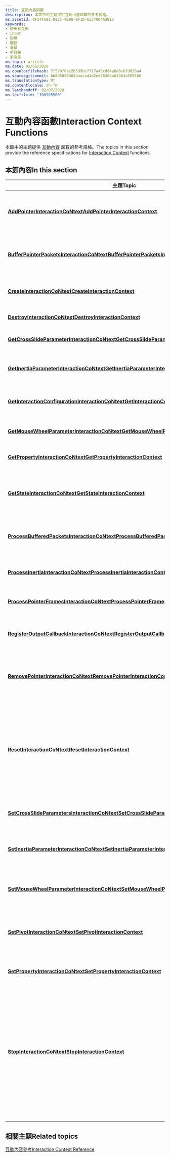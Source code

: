 ```yaml
---
title: 互動內容函數
description: 本節中的主題提供互動內容函數的參考規格。
ms.assetid: 0F34F181-D92C-4B08-9F1D-62379D4A2B15
keywords:
- 使用者互動
- input
- 指標
- 觸控
- 滑鼠
- 手寫筆
- 手寫筆
ms.topic: article
ms.date: 02/06/2020
ms.openlocfilehash: 7f57bf6ac2b5d9bc7f17a43cd84a6e8eb7d828a4
ms.sourcegitcommit: 6b8d5058d02daacad4d2ed7830da63b63a509586
ms.translationtype: MT
ms.contentlocale: zh-TW
ms.lasthandoff: 02/07/2020
ms.locfileid: "106995560"
---
```

# <a name="interaction-context-functions"></a><span data-ttu-id="5e6fa-110">互動內容函數</span><span class="sxs-lookup"><span data-stu-id="5e6fa-110">Interaction Context Functions</span></span>

<span data-ttu-id="5e6fa-111">本節中的主題提供 [互動內容](interaction-context-portal.md) 函數的參考規格。</span><span class="sxs-lookup"><span data-stu-id="5e6fa-111">The topics in this section provide the reference specifications for [Interaction Context](interaction-context-portal.md) functions.</span></span>

## <a name="in-this-section"></a><span data-ttu-id="5e6fa-112">本節內容</span><span class="sxs-lookup"><span data-stu-id="5e6fa-112">In this section</span></span>

| <span data-ttu-id="5e6fa-113">主題</span><span class="sxs-lookup"><span data-stu-id="5e6fa-113">Topic</span></span> | <span data-ttu-id="5e6fa-114">描述</span><span class="sxs-lookup"><span data-stu-id="5e6fa-114">Description</span></span> |
|---|---|
| [<span data-ttu-id="5e6fa-115">**AddPointerInteractionCoNtext**</span><span class="sxs-lookup"><span data-stu-id="5e6fa-115">**AddPointerInteractionContext**</span></span>](/windows/win32/api/interactioncontext/nf-interactioncontext-addpointerinteractioncontext)<br/> | <span data-ttu-id="5e6fa-116">在 [互動內容](interaction-context-portal.md) 物件所處理的指標集合中包含指定的指標。</span><span class="sxs-lookup"><span data-stu-id="5e6fa-116">Include the specified pointer in the set of pointers processed by the [Interaction Context](interaction-context-portal.md) object.</span></span> <br/> |
| [<span data-ttu-id="5e6fa-117">**BufferPointerPacketsInteractionCoNtext**</span><span class="sxs-lookup"><span data-stu-id="5e6fa-117">**BufferPointerPacketsInteractionContext**</span></span>](/windows/win32/api/interactioncontext/nf-interactioncontext-bufferpointerpacketsinteractioncontext)<br/> | <span data-ttu-id="5e6fa-118">將單一輸入指標的歷程記錄加入至 [互動內容](interaction-context-portal.md) 物件的緩衝區。</span><span class="sxs-lookup"><span data-stu-id="5e6fa-118">Adds the history for a single input pointer to the buffer of the [Interaction Context](interaction-context-portal.md) object.</span></span><br/> |
| [<span data-ttu-id="5e6fa-119">**CreateInteractionCoNtext**</span><span class="sxs-lookup"><span data-stu-id="5e6fa-119">**CreateInteractionContext**</span></span>](/windows/win32/api/interactioncontext/nf-interactioncontext-createinteractioncontext)<br/> | <span data-ttu-id="5e6fa-120">建立並初始化 [互動內容](interaction-context-portal.md) 物件。</span><span class="sxs-lookup"><span data-stu-id="5e6fa-120">Creates and initializes an [Interaction Context](interaction-context-portal.md) object.</span></span><br/> |
| [<span data-ttu-id="5e6fa-121">**DestroyInteractionCoNtext**</span><span class="sxs-lookup"><span data-stu-id="5e6fa-121">**DestroyInteractionContext**</span></span>](/windows/win32/api/interactioncontext/nf-interactioncontext-destroyinteractioncontext)<br/> | <span data-ttu-id="5e6fa-122">終結指定的 [互動內容](interaction-context-portal.md) 物件。</span><span class="sxs-lookup"><span data-stu-id="5e6fa-122">Destroys the specified [Interaction Context](interaction-context-portal.md) object.</span></span><br/> |
| [<span data-ttu-id="5e6fa-123">**GetCrossSlideParameterInteractionCoNtext**</span><span class="sxs-lookup"><span data-stu-id="5e6fa-123">**GetCrossSlideParameterInteractionContext**</span></span>](/windows/win32/api/interactioncontext/nf-interactioncontext-getcrossslideparameterinteractioncontext)<br/> | <span data-ttu-id="5e6fa-124">取得跨幻燈片互動行為。</span><span class="sxs-lookup"><span data-stu-id="5e6fa-124">Gets the cross-slide interaction behavior.</span></span> <br/> |
| [<span data-ttu-id="5e6fa-125">**GetInertiaParameterInteractionCoNtext**</span><span class="sxs-lookup"><span data-stu-id="5e6fa-125">**GetInertiaParameterInteractionContext**</span></span>](/windows/win32/api/interactioncontext/nf-interactioncontext-getinertiaparameterinteractioncontext)<br/> | <span data-ttu-id="5e6fa-126">取得操作 (轉換、旋轉、縮放) 的慣性行為。</span><span class="sxs-lookup"><span data-stu-id="5e6fa-126">Gets the inertia behavior of a manipulation (translation, rotation, scaling).</span></span> <br/> |
| [<span data-ttu-id="5e6fa-127">**GetInteractionConfigurationInteractionCoNtext**</span><span class="sxs-lookup"><span data-stu-id="5e6fa-127">**GetInteractionConfigurationInteractionContext**</span></span>](/windows/win32/api/interactioncontext/nf-interactioncontext-getinteractionconfigurationinteractioncontext)<br/> | <span data-ttu-id="5e6fa-128">取得 [互動內容](interaction-context-portal.md) 物件的互動設定狀態。</span><span class="sxs-lookup"><span data-stu-id="5e6fa-128">Gets interaction configuration state for the [Interaction Context](interaction-context-portal.md) object.</span></span><br/> |
| [<span data-ttu-id="5e6fa-129">**GetMouseWheelParameterInteractionCoNtext**</span><span class="sxs-lookup"><span data-stu-id="5e6fa-129">**GetMouseWheelParameterInteractionContext**</span></span>](/windows/win32/api/interactioncontext/nf-interactioncontext-getmousewheelparameterinteractioncontext)<br/> | <span data-ttu-id="5e6fa-130">取得 [互動內容](interaction-context-portal.md) 物件的滑鼠滾輪狀態。</span><span class="sxs-lookup"><span data-stu-id="5e6fa-130">Gets the mouse wheel state for the [Interaction Context](interaction-context-portal.md) object.</span></span> <br/> |
| [<span data-ttu-id="5e6fa-131">**GetPropertyInteractionCoNtext**</span><span class="sxs-lookup"><span data-stu-id="5e6fa-131">**GetPropertyInteractionContext**</span></span>](/windows/win32/api/interactioncontext/nf-interactioncontext-getpropertyinteractioncontext)<br/> | <span data-ttu-id="5e6fa-132">取得 [互動內容](interaction-context-portal.md) 物件屬性。</span><span class="sxs-lookup"><span data-stu-id="5e6fa-132">Gets [Interaction Context](interaction-context-portal.md) object properties.</span></span><br/> |
| [<span data-ttu-id="5e6fa-133">**GetStateInteractionCoNtext**</span><span class="sxs-lookup"><span data-stu-id="5e6fa-133">**GetStateInteractionContext**</span></span>](/windows/win32/api/interactioncontext/nf-interactioncontext-getstateinteractioncontext)<br/> | <span data-ttu-id="5e6fa-134">取得目前的 [互動內容](interaction-context-portal.md) 狀態，以及內容將回到閒置狀態的時間。</span><span class="sxs-lookup"><span data-stu-id="5e6fa-134">Gets current [Interaction Context](interaction-context-portal.md) state and the time when the context will return to idle state.</span></span> <br/> |
| [<span data-ttu-id="5e6fa-135">**ProcessBufferedPacketsInteractionCoNtext**</span><span class="sxs-lookup"><span data-stu-id="5e6fa-135">**ProcessBufferedPacketsInteractionContext**</span></span>](/windows/win32/api/interactioncontext/nf-interactioncontext-processbufferedpacketsinteractioncontext)<br/> | <span data-ttu-id="5e6fa-136">在指標輸入框架的結尾處理緩衝的封包。</span><span class="sxs-lookup"><span data-stu-id="5e6fa-136">Process buffered packets at the end of a pointer input frame.</span></span><br/> |
| [<span data-ttu-id="5e6fa-137">**ProcessInertiaInteractionCoNtext**</span><span class="sxs-lookup"><span data-stu-id="5e6fa-137">**ProcessInertiaInteractionContext**</span></span>](/windows/win32/api/interactioncontext/nf-interactioncontext-processinertiainteractioncontext)<br/> | <span data-ttu-id="5e6fa-138">將計時器輸入傳送至 [互動內容](interaction-context-portal.md) 物件，以進行慣性處理。</span><span class="sxs-lookup"><span data-stu-id="5e6fa-138">Sends timer input to the [Interaction Context](interaction-context-portal.md) object for inertia processing.</span></span><br/> |
| [<span data-ttu-id="5e6fa-139">**ProcessPointerFramesInteractionCoNtext**</span><span class="sxs-lookup"><span data-stu-id="5e6fa-139">**ProcessPointerFramesInteractionContext**</span></span>](/windows/win32/api/interactioncontext/nf-interactioncontext-processpointerframesinteractioncontext)<br/> | <span data-ttu-id="5e6fa-140">處理一組指標輸入框架。</span><span class="sxs-lookup"><span data-stu-id="5e6fa-140">Processes a set of pointer input frames.</span></span><br/> |
| [<span data-ttu-id="5e6fa-141">**RegisterOutputCallbackInteractionCoNtext**</span><span class="sxs-lookup"><span data-stu-id="5e6fa-141">**RegisterOutputCallbackInteractionContext**</span></span>](/windows/win32/api/interactioncontext/nf-interactioncontext-registeroutputcallbackinteractioncontext)<br/> | <span data-ttu-id="5e6fa-142">註冊回呼，以接收來自 [互動內容](interaction-context-portal.md) 物件的互動事件。</span><span class="sxs-lookup"><span data-stu-id="5e6fa-142">Registers a callback to receive interaction events from an [Interaction Context](interaction-context-portal.md) object.</span></span><br/> |
| [<span data-ttu-id="5e6fa-143">**RemovePointerInteractionCoNtext**</span><span class="sxs-lookup"><span data-stu-id="5e6fa-143">**RemovePointerInteractionContext**</span></span>](/windows/win32/api/interactioncontext/nf-interactioncontext-removepointerinteractioncontext)<br/> | <span data-ttu-id="5e6fa-144">從 [互動內容](interaction-context-portal.md) 物件所處理的指標集合中移除指定的指標。</span><span class="sxs-lookup"><span data-stu-id="5e6fa-144">Remove the specified pointer from the set of pointers processed by the [Interaction Context](interaction-context-portal.md) object.</span></span> <br/> |
| [<span data-ttu-id="5e6fa-145">**ResetInteractionCoNtext**</span><span class="sxs-lookup"><span data-stu-id="5e6fa-145">**ResetInteractionContext**</span></span>](/windows/win32/api/interactioncontext/nf-interactioncontext-resetinteractioncontext)<br/> | <span data-ttu-id="5e6fa-146">將 [**互動狀態**](/windows/win32/api/interactioncontext/ne-interactioncontext-interaction_state)、互動設定和所有參數重設為其初始狀態。</span><span class="sxs-lookup"><span data-stu-id="5e6fa-146">Resets the [**interaction state**](/windows/win32/api/interactioncontext/ne-interactioncontext-interaction_state), interaction configuration settings, and all parameters to their initial state.</span></span> <span data-ttu-id="5e6fa-147">未通知即會取消目前的互動。</span><span class="sxs-lookup"><span data-stu-id="5e6fa-147">Current interactions are cancelled without notifications.</span></span> <br/> <span data-ttu-id="5e6fa-148">[互動內容](interaction-context-portal.md) 必須在下次使用之前重新設定。</span><span class="sxs-lookup"><span data-stu-id="5e6fa-148">[Interaction Context](interaction-context-portal.md) must be reconfigured before next use.</span></span><br/> |
| [<span data-ttu-id="5e6fa-149">**SetCrossSlideParametersInteractionCoNtext**</span><span class="sxs-lookup"><span data-stu-id="5e6fa-149">**SetCrossSlideParametersInteractionContext**</span></span>](/windows/win32/api/interactioncontext/nf-interactioncontext-setcrossslideparametersinteractioncontext)<br/> | <span data-ttu-id="5e6fa-150">設定跨幻燈片互動。</span><span class="sxs-lookup"><span data-stu-id="5e6fa-150">Configures the cross-slide interaction.</span></span> <br/> |
| [<span data-ttu-id="5e6fa-151">**SetInertiaParameterInteractionCoNtext**</span><span class="sxs-lookup"><span data-stu-id="5e6fa-151">**SetInertiaParameterInteractionContext**</span></span>](/windows/win32/api/interactioncontext/nf-interactioncontext-setinertiaparameterinteractioncontext)<br/> | <span data-ttu-id="5e6fa-152">設定在取得連絡人之後，操作 (轉譯、旋轉、縮放) 的慣性行為。</span><span class="sxs-lookup"><span data-stu-id="5e6fa-152">Configures the inertia behavior of a manipulation (translation, rotation, scaling) after the contact is lifted.</span></span> <br/> | [<span data-ttu-id="5e6fa-153">**SetInteractionConfigurationInteractionCoNtext**</span><span class="sxs-lookup"><span data-stu-id="5e6fa-153">**SetInteractionConfigurationInteractionContext**</span></span>](/windows/win32/api/interactioncontext/nf-interactioncontext-setinteractionconfigurationinteractioncontext)<br/> | <span data-ttu-id="5e6fa-154">設定 [互動內容](interaction-context-portal.md) 物件來處理指定的操作。</span><span class="sxs-lookup"><span data-stu-id="5e6fa-154">Configures the [Interaction Context](interaction-context-portal.md) object to process the specified manipulations.</span></span><br/> |
| [<span data-ttu-id="5e6fa-155">**SetMouseWheelParameterInteractionCoNtext**</span><span class="sxs-lookup"><span data-stu-id="5e6fa-155">**SetMouseWheelParameterInteractionContext**</span></span>](/windows/win32/api/interactioncontext/nf-interactioncontext-setmousewheelparameterinteractioncontext)<br/> | <span data-ttu-id="5e6fa-156">設定滑鼠滾輪輸入的參數值。</span><span class="sxs-lookup"><span data-stu-id="5e6fa-156">Sets the parameter values for mouse wheel input.</span></span> <br/> |
| [<span data-ttu-id="5e6fa-157">**SetPivotInteractionCoNtext**</span><span class="sxs-lookup"><span data-stu-id="5e6fa-157">**SetPivotInteractionContext**</span></span>](/windows/win32/api/interactioncontext/nf-interactioncontext-setpivotinteractioncontext)<br/> | <span data-ttu-id="5e6fa-158">使用單一輸入指標，設定中央點以及來自中心點的 pivot 半徑，以進行旋轉操作。</span><span class="sxs-lookup"><span data-stu-id="5e6fa-158">Sets the center point, and the pivot radius from the center point, for a rotation manipulation using a single input pointer.</span></span> <br/> |
| [<span data-ttu-id="5e6fa-159">**SetPropertyInteractionCoNtext**</span><span class="sxs-lookup"><span data-stu-id="5e6fa-159">**SetPropertyInteractionContext**</span></span>](/windows/win32/api/interactioncontext/nf-interactioncontext-setpropertyinteractioncontext)<br/> | <span data-ttu-id="5e6fa-160">設定 [互動內容](interaction-context-portal.md) 物件屬性。</span><span class="sxs-lookup"><span data-stu-id="5e6fa-160">Sets [Interaction Context](interaction-context-portal.md) object properties.</span></span><br/> |
| [<span data-ttu-id="5e6fa-161">**StopInteractionCoNtext**</span><span class="sxs-lookup"><span data-stu-id="5e6fa-161">**StopInteractionContext**</span></span>](/windows/win32/api/interactioncontext/nf-interactioncontext-stopinteractioncontext)<br/> | <span data-ttu-id="5e6fa-162">將 [**互動狀態**](/windows/win32/api/interactioncontext/ne-interactioncontext-interaction_state) 設定為 [互動 \_ 狀態閒置] \_ ，並保持所有互動設定和參數保持不變。</span><span class="sxs-lookup"><span data-stu-id="5e6fa-162">Sets the [**interaction state**](/windows/win32/api/interactioncontext/ne-interactioncontext-interaction_state) to INTERACTION\_STATE\_IDLE and leaves all interaction configuration settings and parameters intact.</span></span> <span data-ttu-id="5e6fa-163">系統會取消目前的互動，並視需要傳送通知。</span><span class="sxs-lookup"><span data-stu-id="5e6fa-163">Current interactions are cancelled and notifications sent as required.</span></span><br/> <span data-ttu-id="5e6fa-164">在下一次使用之前，不需要重新設定[互動內容](interaction-context-portal.md)。</span><span class="sxs-lookup"><span data-stu-id="5e6fa-164">[Interaction Context](interaction-context-portal.md) does not have to be reconfigured before next use.</span></span><br/> |

## <a name="related-topics"></a><span data-ttu-id="5e6fa-165">相關主題</span><span class="sxs-lookup"><span data-stu-id="5e6fa-165">Related topics</span></span>

[<span data-ttu-id="5e6fa-166">互動內容參考</span><span class="sxs-lookup"><span data-stu-id="5e6fa-166">Interaction Context Reference</span></span>](interaction-context-reference.md)

